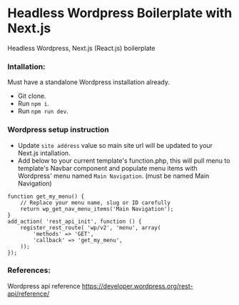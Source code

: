 # Headless Wordpress Boilerplate with Next.js

Headless Wordpress, Next.js (React.js) boilerplate

### Intallation:

Must have a standalone Wordpress installation already.

- Git clone.
- Run `npm i`.
- Run `npm run dev`.

### Wordpress setup instruction

- Update `site address` value so main site url will be updated to your Next.js intallation.
- Add below to your current template's function.php, this will pull menu to template's Navbar component and populate menu items with Wordpress' menu named `Main Navigation`. (must be named Main Navigation)

```
function get_my_menu() {
	// Replace your menu name, slug or ID carefully
	return wp_get_nav_menu_items('Main Navigation');
}
add_action( 'rest_api_init', function () {
	register_rest_route( 'wp/v2', 'menu', array(
		'methods' => 'GET',
		'callback' => 'get_my_menu',
	));
});
```

### References:

Wordpress api reference
https://developer.wordpress.org/rest-api/reference/